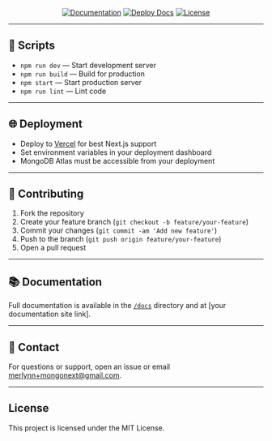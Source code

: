 <p align="center">
  <a href="https://docs.mongonext.com"><img src="https://img.shields.io/badge/docs-online-success?style=flat-square" alt="Documentation" /></a>
  <a href="https://github.com/yourusername/mongonext/actions/workflows/deploy-docs.yml"><img src="https://github.com/yourusername/mongonext/actions/workflows/deploy-docs.yml/badge.svg" alt="Deploy Docs" /></a>
  <a href="https://github.com/mrlynn/create-mongonext-app-docs/blob/main/LICENSE"><img src="https://img.shields.io/github/license/mrlynn/create-mongonext-app-docs?style=flat-square" alt="License" /></a>
</p>

---

## 📝 Scripts

- `npm run dev` — Start development server
- `npm run build` — Build for production
- `npm start` — Start production server
- `npm run lint` — Lint code

---

## 🌐 Deployment

- Deploy to [Vercel](https://vercel.com/) for best Next.js support
- Set environment variables in your deployment dashboard
- MongoDB Atlas must be accessible from your deployment

---

## 🤝 Contributing

1. Fork the repository
2. Create your feature branch (`git checkout -b feature/your-feature`)
3. Commit your changes (`git commit -am 'Add new feature'`)
4. Push to the branch (`git push origin feature/your-feature`)
5. Open a pull request

---

## 📚 Documentation

Full documentation is available in the [`/docs`](./docs) directory and at [your documentation site link].

---

## 📧 Contact

For questions or support, open an issue or email [merlynn+mongonext@gmail.com](mailto:merlynn+mongonext@gmail.com).

---

## License

This project is licensed under the MIT License.